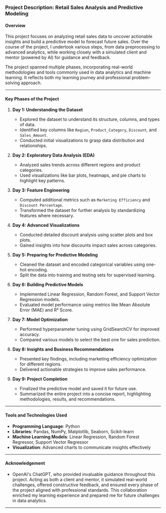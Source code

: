 ### **Project Description: Retail Sales Analysis and Predictive Modeling**  

#### **Overview**  
This project focuses on analyzing retail sales data to uncover actionable insights and build a predictive model to forecast future sales. Over the course of the project, I undertook various steps, from data preprocessing to advanced analytics, while working closely with a simulated client and mentor (powered by AI) for guidance and feedback.  

The project spanned multiple phases, incorporating real-world methodologies and tools commonly used in data analytics and machine learning. It reflects both my learning journey and professional problem-solving approach.  

---

#### **Key Phases of the Project**  

1. **Day 1: Understanding the Dataset**  
   - Explored the dataset to understand its structure, columns, and types of data.  
   - Identified key columns like `Region`, `Product_Category`, `Discount`, and `Sales_Amount`.  
   - Conducted initial visualizations to grasp data distribution and relationships.  

2. **Day 2: Exploratory Data Analysis (EDA)**  
   - Analyzed sales trends across different regions and product categories.  
   - Used visualizations like bar plots, heatmaps, and pie charts to highlight key patterns.  

3. **Day 3: Feature Engineering**  
   - Computed additional metrics such as `Marketing Efficiency` and `Discount Percentage`.  
   - Transformed the dataset for further analysis by standardizing features where necessary.  

4. **Day 4: Advanced Visualizations**  
   - Conducted detailed discount analysis using scatter plots and box plots.  
   - Gained insights into how discounts impact sales across categories.  

5. **Day 5: Preparing for Predictive Modeling**  
   - Cleaned the dataset and encoded categorical variables using one-hot encoding.  
   - Split the data into training and testing sets for supervised learning.  

6. **Day 6: Building Predictive Models**  
   - Implemented Linear Regression, Random Forest, and Support Vector Regression models.  
   - Evaluated model performance using metrics like Mean Absolute Error (MAE) and R² Score.  

7. **Day 7: Model Optimization**  
   - Performed hyperparameter tuning using GridSearchCV for improved accuracy.  
   - Compared various models to select the best one for sales prediction.  

8. **Day 8: Insights and Business Recommendations**  
   - Presented key findings, including marketing efficiency optimization for different regions.  
   - Delivered actionable strategies to improve sales performance.  

9. **Day 9: Project Completion**  
   - Finalized the predictive model and saved it for future use.  
   - Summarized the entire project into a concise report, highlighting methodologies, results, and recommendations.  

---

#### **Tools and Technologies Used**  
- **Programming Language**: Python  
- **Libraries**: Pandas, NumPy, Matplotlib, Seaborn, Scikit-learn  
- **Machine Learning Models**: Linear Regression, Random Forest Regressor, Support Vector Regressor  
- **Visualization**: Advanced charts to communicate insights effectively  

---

#### **Acknowledgement**  

   - OpenAI's ChatGPT, who provided invaluable guidance throughout this project. Acting as both a client and mentor, it simulated real-world challenges, offered constructive feedback, and ensured every phase of the project aligned with professional standards. This collaboration enriched my learning experience and prepared me for future challenges in data analytics.  
---

